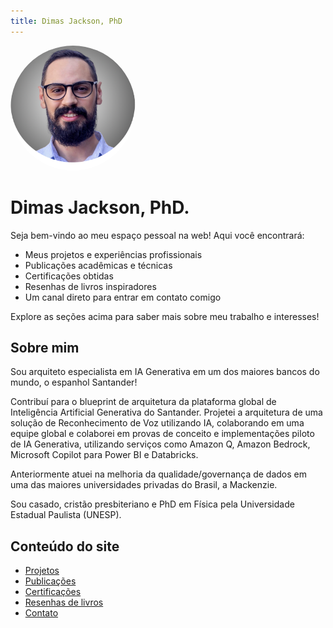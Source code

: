 ```yaml
---
title: Dimas Jackson, PhD
---
```


<img src="images/foto-perfil2.png" alt="Foto" width="200" height="200" style="border-radius: 50%;" />

# Dimas Jackson, PhD.

Seja bem-vindo ao meu espaço pessoal na web! Aqui você encontrará:

- Meus projetos e experiências profissionais
- Publicações acadêmicas e técnicas
- Certificações obtidas
- Resenhas de livros inspiradores
- Um canal direto para entrar em contato comigo

Explore as seções acima para saber mais sobre meu trabalho e interesses!

## Sobre mim

Sou arquiteto especialista em IA Generativa em um dos maiores bancos do mundo, o espanhol Santander!

Contribuí para o blueprint de arquitetura da plataforma global de Inteligência Artificial Generativa do Santander. Projetei a arquitetura de uma solução de Reconhecimento de Voz utilizando IA, colaborando em uma equipe global e colaborei em provas de conceito e implementações piloto de IA Generativa, utilizando serviços como Amazon Q, Amazon Bedrock, Microsoft Copilot para Power BI e Databricks.

Anteriormente atuei na melhoria da qualidade/governança de dados em uma das maiores universidades privadas do Brasil, a Mackenzie.

Sou casado, cristão presbiteriano e PhD em Física pela Universidade Estadual Paulista (UNESP). 

## Conteúdo do site

- [Projetos](./projetos.md)
- [Publicações](./publicacoes.md)
- [Certificações](./certificacoes.md)
- [Resenhas de livros](./resenhas_livros.md)
- [Contato](./contato.md)
